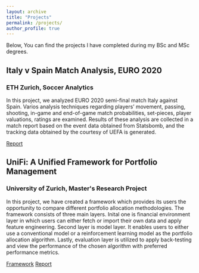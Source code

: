 ```yaml
---
layout: archive
title: "Projects"
permalink: /projects/
author_profile: true
---
```


Below, You can find the projects I have completed during my BSc and MSc degrees.

## Italy v Spain Match Analysis, EURO 2020

### ETH Zurich, Soccer Analytics

In this project, we analyzed EURO 2020 semi-final match Italy against Spain. Varios analysis techniques regarding players’ movement, passing, shooting, in-game and end-of-game match probabilities, set-pieces, player valuations, ratings are examined. Results of these analysis are collected in a match report based on the event data obtained from Statsbomb, and the tracking data obtained by the courtesy of UEFA is generated.

[Report](/files/soccer_analytics.html)

## UniFi: A Unified Framework for Portfolio Management

### University of Zurich, Master's Research Project

In this project, we have created a framework which provides its users the opportunity to compare different portfolio allocation methodologies. The framework consists of three main layers. Inital one is financial environment layer in which users can either fetch or import their own data and apply feature engineering. Second layer is model layer. It enables users to either use a conventional model or a reinforcement learning model as the portfolio allocation algorithm. Lastly, evaluation layer is utilized to apply back-testing and view the performance of the chosen algorithm with preferred performance metrics.

[Framework](https://github.com/didemdurukan/uniFi/tree/main)
[Report](files/Master_s_Project_Report_Final.pdf)